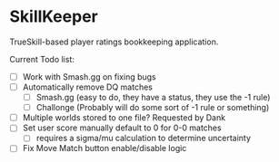# SkillKeeper
TrueSkill-based player ratings bookkeeping application.

Current Todo list:
- [ ] Work with Smash.gg on fixing bugs
- [ ] Automatically remove DQ matches 
  - [ ] Smash.gg (easy to do, they have a status, they use the -1 rule)
  - [ ] Challonge (Probably will do some sort of -1 rule or something)
- [ ] Multiple worlds stored to one file? Requested by Dank
- [ ] Set user score manually default to 0 for 0-0 matches
  - [ ] requires a sigma/mu calculation to determine uncertainty
- [ ] Fix Move Match button enable/disable logic 
